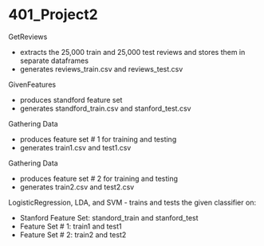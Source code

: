 # 401_Project2

GetReviews
- extracts the 25,000 train and 25,000 test reviews and stores them in separate dataframes
- generates reviews_train.csv and reviews_test.csv

GivenFeatures
- produces standford feature set
- generates standford_train.csv and stanford_test.csv

Gathering Data
- produces feature set # 1 for training and testing
- generates train1.csv and test1.csv

Gathering Data
- produces feature set # 2 for training and testing
- generates train2.csv and test2.csv

LogisticRegression, LDA, and SVM - trains and tests the given classifier on:
- Stanford Feature Set: standord_train and stanford_test
- Feature Set # 1: train1 and test1
- Feature Set # 2: train2 and test2